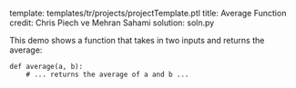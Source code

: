 template: templates/tr/projects/projectTemplate.ptl
title: Average Function
credit: Chris Piech ve Mehran Sahami
solution: soln.py

This demo shows a function that takes in two inputs and returns the average:

```
def average(a, b):
    # ... returns the average of a and b ...
```
